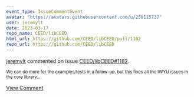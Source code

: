 ```yaml
---
event_type: IssueCommentEvent
avatar: "https://avatars.githubusercontent.com/u/25011573?"
user: jeremylt
date: 2023-03-17
repo_name: CEED/libCEED
html_url: https://github.com/CEED/libCEED/pull/1182
repo_url: https://github.com/CEED/libCEED
---
```


<a href='https://github.com/jeremylt' target='_blank'>jeremylt</a> commented on issue <a href='https://github.com/CEED/libCEED/pull/1182' target='_blank'>CEED/libCEED#1182</a>.

<small>We can do more for the examples/tests in a follow-up, but this fixes all the IWYU issues in the core library....</small>

<a href='https://github.com/CEED/libCEED/pull/1182' target='_blank'>View Comment</a>